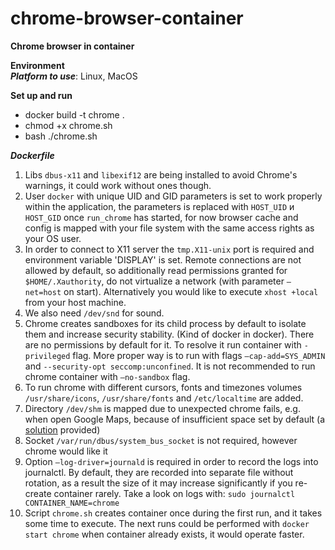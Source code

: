 # chrome-browser-container #

**Chrome browser in container**

**Environment**  
***Platform to use***: Linux, MacOS  


**Set up and run**  
- docker build -t chrome .
- chmod +x chrome.sh
- bash ./chrome.sh

***Dockerfile***

1. Libs `dbus-x11` and `libexif12` are being installed to avoid Chrome's
warnings, it could work without ones though.
2. User `docker` with unique UID and GID parameters is set to work properly within
the application, the parameters is replaced with `HOST_UID` и `HOST_GID`
once `run_chrome` has started, for now browser cache and config is mapped with your
file system with the same access rights as your OS user.
3. In order to connect to X11 server the `tmp.X11-unix` port is required and environment variable 'DISPLAY' is set.
Remote connections are not allowed by default, so additionally read permissions granted for `$HOME/.Xauthority`,
do not virtualize a network (with parameter `–net=host` on start). Alternatively you would like to execute
`xhost +local` from your host machine.
4. We also need `/dev/snd` for sound.
5. Chrome creates sandboxes for its child process by default to isolate them and increase security stability. 
(Kind of docker in docker). There are no permissions by default for it. To resolve it run container with
`-privileged` flag. More proper way is to run with flags `–cap-add=SYS_ADMIN` and `--security-opt seccomp:unconfined`.
It is not recommended to run chrome container with `–no-sandbox` flag.
6. To run chrome with different cursors, fonts and timezones volumes `/usr/share/icons`, `/usr/share/fonts` and
`/etc/localtime` are added.
7. Directory `/dev/shm` is mapped due to unexpected chrome fails, e.g. when open Google Maps, because of insufficient
space set by default
(a [solution](https://github.com/elgalu/docker-selenium/issues/20#issuecomment-133011186) provided)
8. Socket `/var/run/dbus/system_bus_socket` is not required, however chrome would like it
9. Option `–log-driver=journald` is required in order to record the logs into journalctl. 
By default, they are recorded into separate file without rotation, as a result the size of it may 
increase significantly if you re-create container rarely. Take a look on logs with: 
``sudo journalctl CONTAINER_NAME=chrome``
10. Script `chrome.sh` creates container once during the first run, and it takes some time to execute.
The next runs could be performed with `docker start chrome` when container already exists, it would operate faster.

